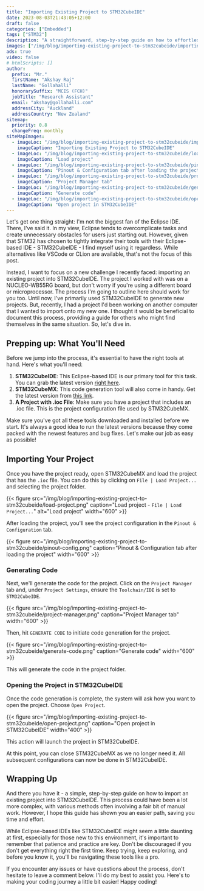 ```yaml
---
title: "Importing Existing Project to STM32CubeIDE"
date: 2023-08-03T21:43:05+12:00
draft: false
categories: ["Embedded"]
tags: ["STM32"]
description: "A straightforward, step-by-step guide on how to effortlessly import an existing project into STM32CubeIDE, saving you time and making your coding journey a little bit easier."
images: ["/img/blog/importing-existing-project-to-stm32cubeide/importing-existing-project-to-stm32cubeide.png", "/img/blog/importing-existing-project-to-stm32cubeide/load-project.png", "/img/blog/importing-existing-project-to-stm32cubeide/pinout-config.png", "/img/blog/importing-existing-project-to-stm32cubeide/project-manager.png", "/img/blog/importing-existing-project-to-stm32cubeide/generate-code.png", "/img/blog/importing-existing-project-to-stm32cubeide/open-project.png"]
ads: true
video: false
# htmlScripts: []
author:
  prefix: "Mr."
  firstName: "Akshay Raj"
  lastName: "Gollahalli"
  honorarySuffix: "MCIS (FCH)"
  jobTitle: "Research Assistant"
  email: "akshay@gollahalli.com"
  addressCity: "Auckland"
  addressCountry: "New Zealand"
sitemap:
  priority: 0.8
  changeFreq: monthly
siteMapImages:
  - imageLoc: "/img/blog/importing-existing-project-to-stm32cubeide/importing-existing-project-to-stm32cubeide.png"
    imageCaption: "Importing Existing Project to STM32CubeIDE"
  - imageLoc: "/img/blog/importing-existing-project-to-stm32cubeide/load-project.png"
    imageCaption: "Load project"
  - imageLoc: "/img/blog/importing-existing-project-to-stm32cubeide/pinout-config.png"
    imageCaption: "Pinout & Configuration tab after loading the project"
  - imageLoc: "/img/blog/importing-existing-project-to-stm32cubeide/project-manager.png"
    imageCaption: "Project Manager tab"
  - imageLoc: "/img/blog/importing-existing-project-to-stm32cubeide/generate-code.png"
    imageCaption: "Generate code"
  - imageLoc: "/img/blog/importing-existing-project-to-stm32cubeide/open-project.png"
    imageCaption: "Open project in STM32CubeIDE"
---
```


Let's get one thing straight: I'm not the biggest fan of the Eclipse IDE. There, I've said it. In my view, Eclipse tends to overcomplicate tasks and create unnecessary obstacles for users just starting out. However, given that STM32 has chosen to tightly integrate their tools with their Eclipse-based IDE - STM32CubeIDE - I find myself using it regardless. While alternatives like VSCode or CLion are available, that's not the focus of this post.

Instead, I want to focus on a new challenge I recently faced: importing an existing project into STM32CubeIDE. The project I worked with was on a NUCLEO-WB55RG board, but don't worry if you're using a different board or microprocessor. The process I'm going to outline here should work for you too. Until now, I've primarily used STM32CubeIDE to generate new projects. But, recently, I had a project I'd been working on another computer that I wanted to import onto my new one. I thought it would be beneficial to document this process, providing a guide for others who might find themselves in the same situation. So, let's dive in.

<!--adsense-->

## Prepping up: What You'll Need

Before we jump into the process, it's essential to have the right tools at hand. Here's what you'll need:

1. **STM32CubeIDE**: This Eclipse-based IDE is our primary tool for this task. You can grab the latest version [right here](https://www.st.com/en/development-tools/stm32cubeide.html).
2. **STM32CubeMX**: This code generation tool will also come in handy. Get the latest version from [this link](https://www.st.com/en/development-tools/stm32cubemx.html).
3. **A Project with .ioc File**: Make sure you have a project that includes an .ioc file. This is the project configuration file used by STM32CubeMX.

Make sure you've got all these tools downloaded and installed before we start. It's always a good idea to run the latest versions because they come packed with the newest features and bug fixes. Let's make our job as easy as possible!

## Importing Your Project

Once you have the project ready, open STM32CubeMX and load the project that has the `.ioc` file. You can do this by clicking on `File | Load Project...` and selecting the project folder. 

{{< figure src="/img/blog/importing-existing-project-to-stm32cubeide/load-project.png" caption="Load project - `File | Load Project...`" alt="Load project" width="600" >}}

After loading the project, you'll see the project configuration in the `Pinout & Configuration` tab.

{{< figure src="/img/blog/importing-existing-project-to-stm32cubeide/pinout-config.png" caption="Pinout & Configuration tab after loading the project" width="600" >}}

### Generating Code

Next, we'll generate the code for the project. Click on the `Project Manager` tab and, under `Project Settings`, ensure the `Toolchain/IDE` is set to `STM32CubeIDE`.

{{< figure src="/img/blog/importing-existing-project-to-stm32cubeide/project-manager.png" caption="Project Manager tab" width="600" >}}

Then, hit `GENERATE CODE` to initiate code generation for the project.

{{< figure src="/img/blog/importing-existing-project-to-stm32cubeide/generate-code.png" caption="Generate code" width="600" >}}

This will generate the code in the project folder.

### Opening the Project in STM32CubeIDE

Once the code generation is complete, the system will ask how you want to open the project. Choose `Open Project`.

{{< figure src="/img/blog/importing-existing-project-to-stm32cubeide/open-project.png" caption="Open project in STM32CubeIDE" width="400" >}}

This action will launch the project in STM32CubeIDE.

At this point, you can close STM32CubeMX as we no longer need it. All subsequent configurations can now be done in STM32CubeIDE. 

## Wrapping Up

And there you have it - a simple, step-by-step guide on how to import an existing project into STM32CubeIDE. This process could have been a lot more complex, with various methods often involving a fair bit of manual work. However, I hope this guide has shown you an easier path, saving you time and effort.

While Eclipse-based IDEs like STM32CubeIDE might seem a little daunting at first, especially for those new to this environment, it's important to remember that patience and practice are key. Don't be discouraged if you don't get everything right the first time. Keep trying, keep exploring, and before you know it, you'll be navigating these tools like a pro.

If you encounter any issues or have questions about the process, don't hesitate to leave a comment below. I'll do my best to assist you. Here's to making your coding journey a little bit easier! Happy coding!
